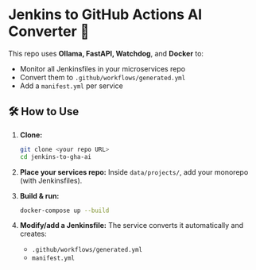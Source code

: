 # Jenkins to GitHub Actions AI Converter 🚀

This repo uses **Ollama, FastAPI, Watchdog**, and **Docker** to:
- Monitor all Jenkinsfiles in your microservices repo
- Convert them to `.github/workflows/generated.yml`
- Add a `manifest.yml` per service

## 🛠️ How to Use

1. **Clone:**
   ```bash
   git clone <your repo URL>
   cd jenkins-to-gha-ai
   ```

2. **Place your services repo:**
   Inside `data/projects/`, add your monorepo (with Jenkinsfiles).

3. **Build & run:**
   ```bash
   docker-compose up --build
   ```

4. **Modify/add a Jenkinsfile:**
   The service converts it automatically and creates:
   - `.github/workflows/generated.yml`
   - `manifest.yml`
